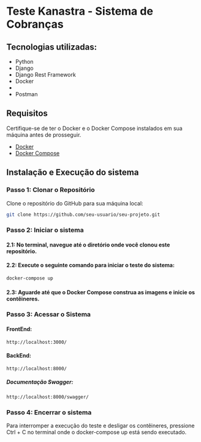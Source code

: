 # Teste Kanastra - Sistema de Cobranças

## Tecnologias utilizadas:

- Python
- Django
- Django Rest Framework
- Docker
- 
- Postman

## Requisitos
Certifique-se de ter o Docker e o Docker Compose instalados em sua máquina antes de prosseguir.

- [Docker](https://docs.docker.com/get-docker/)
- [Docker Compose](https://docs.docker.com/compose/install/)

## Instalação e Execução do sistema

### Passo 1: Clonar o Repositório
Clone o repositório do GitHub para sua máquina local:

```bash
git clone https://github.com/seu-usuario/seu-projeto.git
```
### Passo 2: Iniciar o sistema

#### 2.1: No terminal, navegue até o diretório onde você clonou este repositório.

#### 2.2: Execute o seguinte comando para iniciar o teste do sistema:
```bash
docker-compose up
```

#### 2.3: Aguarde até que o Docker Compose construa as imagens e inicie os contêineres.

### Passo 3: Acessar o Sistema

#### FrontEnd:

    http://localhost:3000/

#### BackEnd:
  
    http://localhost:8000/
    
##### Documentação Swagger:

    http://localhost:8000/swagger/

### Passo 4: Encerrar o sistema
Para interromper a execução do teste e desligar os contêineres, pressione Ctrl + C no terminal onde o docker-compose up está sendo executado.
